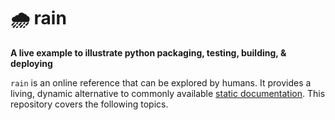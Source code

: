 # 🌧️ rain

**A live example to illustrate python packaging, testing, building, & deploying**

`rain` is an online reference that can be explored by
humans. It provides a living, dynamic alternative to commonly available 
[static documentation](https://packaging.python.org/en/latest/tutorials/packaging-projects/). This repository covers 
the following topics.